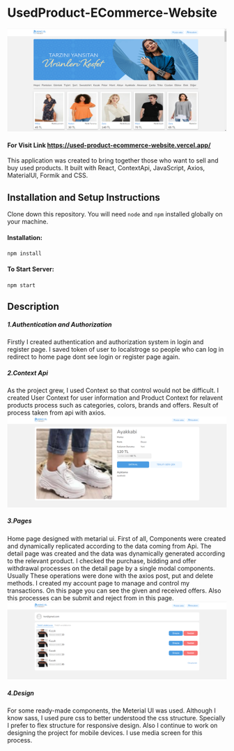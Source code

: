 


# UsedProduct-ECommerce-Website
![HomePageSS](https://github.com/HsnKpln/UsedProduct-ECommerce-Website/blob/master/src/constants/png/homePageSS.png)
####  For Visit Link https://used-product-ecommerce-website.vercel.app/

This application was created to bring together those who want to sell and buy used products. It built with React, ContextApi, JavaScript, Axios, MaterialUI, Formik and CSS.

## Installation and Setup Instructions

Clone down this repository. You will need `node` and `npm` installed globally on your machine.

#### Installation:
`npm install`

#### To Start Server:

`npm start`

## Description
##### **1.Authentication and Authorization** 
Firstly I created authentication and authorization system in login and register page. I saved token of user to localstroge so people who can log in redirect to home page dont see login or register page again.
##### **2.Context Api** 
As the project grew, I used Context so that control would not be difficult. I created User Context for user information and Product Context for relavent products process such as categories, colors, brands and offers. Result of process taken from api with axios. 
![detailPageSS](https://github.com/HsnKpln/UsedProduct-ECommerce-Website/blob/master/src/constants/png/detailPageSS.png)
##### **3.Pages**
Home page designed with metarial ui. First of all, Components were created and dynamically replicated according to the data coming from Api. The detail page was created and the data was dynamically generated according to the relevant product. I checked the purchase, bidding and offer withdrawal processes on the detail page by a single modal components. Usually These operations were done with the axios post, put and delete methods. I created my account page to manage and control my transactions. On this page you can see the given and received offers. Also this processes can be submit and reject from in this page.
![myAccountPageSS](https://github.com/HsnKpln/UsedProduct-ECommerce-Website/blob/master/src/constants/png/myAccountPageSS.png)
##### **4.Design**
For some ready-made components, the Meterial UI was used. Although I know sass, I used pure css to better understood the css structure. Specially I prefer to flex structure for responsive design. Also I continue to work on designing the project for mobile devices. I use media screen for this process.



